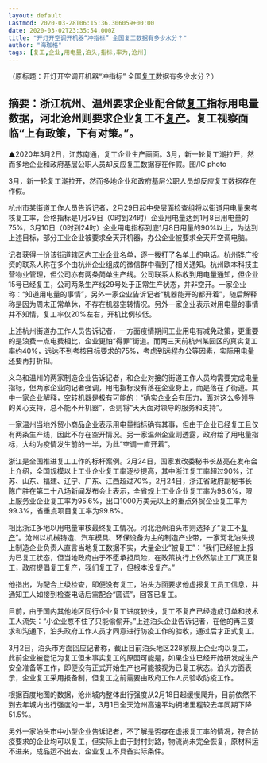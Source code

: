 ```yaml
---
layout: default
Lastmod: 2020-03-28T06:15:36.306059+00:00
date: 2020-03-02T23:35:54.000Z
title: "开灯开空调开机器“冲指标” 全国复工数据有多少水分？"
author: "海珈格"
tags: [复工,企业,用电量,泊头,指标,率为,沧州]
---
```


（原标题：开灯开空调开机器“冲指标” 全国[复工](https://www.hugage.com/tag/1/)数据有多少水分？）

摘要：浙江杭州、温州要求企业配合做[复工](https://www.hugage.com/tag/1/)指标用电量数据，河北沧州则要求企业复工不[复产](https://www.hugage.com/tag/292/)。复工视察面临“上有政策，下有对策。”。
---------------------------------------------------------------------------------------------------------------------------------

▲2020年3月2日，江苏南通，复工企业生产画面。3月，新一轮复工潮拉开，然而多地企业和政府基层公职人员却反应复工数据存在作假。图/IC photo

3月，新一轮复工潮拉开，然而多地企业和政府基层公职人员却反应复工数据存在作假。

杭州市某街道工作人员告诉记者，2月29日起中央层面检查组将以街道用电量来考核复工率，合格指标是1月29日（0时到24时）企业用电量达到1月8日用电量的75%，3月10日（0时到24时）企业用电指标到底1月8日用量的90%以上，为达到上述目标，部分工业企业被要求全天开机器，办公企业被要求全天开空调电脑。

记者获得一份该街道辖区内工业企业名单，逐一拨打了名单上的电话。杭州铧广投资的联系人称在多个由杭州企业组成的微信群中看到了相关通知。杭州欧本科技主营物业管理，但公司亦有两条简单生产线。公司联系人称收到用电量通知，但企业15号已经复工，公司两条生产线29号处于正常生产状态，并非空开。一家企业称：“知道用电量的事情”，另外一家企业告诉记者“机器能开的都开着”，随后解释称是因为周末正常单休，不存在机器空转情况。另外一家企业表示对用电量的事情并不知情，复工率仅20%左右，开机比例较低。

上述杭州街道办工作人员告诉记者，一方面疫情期间工业用电有减免政策，更重要的是浪费一点电费相比，企业更怕“得罪”街道。而两三天前杭州某园区的真实复工率约40%，远达不到考核目标要求的75%，考虑到远程办公等因素，实际用电量还要再打折扣。

义乌和温州的两家制造企业告诉记者，和企业对接的街道工作人员均需要完成电量指标，但两家企业向记者强调，用电指标没有落在企业身上，而是落在了街道。其中一家企业解释，空转机器是极有可能的：“确实企业会有压力，面对这么多领导的关心支持，总不能不开机器”，否则将“天天面对领导的服务和支持”。

一家温州当地外贸小商品企业表示用电量指标确有其事，但由于企业已经复工且仅有两条生产线，因此不存在空开情况。另一家温州企业则透露，政府给了用电量指标，大约为疫情发生前的一半，为此“空调一直开着”。

浙江是全国推进复工工作的标杆案例。2月24日，国家发改委秘书长丛亮在发布会上介绍，全国规模以上工业企业复工率逐步提高，其中浙江复工率超过90%，江苏、山东、福建、辽宁、广东、江西超过70%。2月24日，浙江省政府副秘书长陈广胜在第二十八场新闻发布会上表示，全省规上工业企业复工率为98.6%，限上服务业企业复工率为95.6%，出口1000万美元以上的重点外贸企业复工率为99.3%，省重点项目复工率为99.8%。

相比浙江多地以用电量审核最终复工情况。河北沧州泊头市则选择了“复工不[复产](https://www.hugage.com/tag/292/)”。沧州以机械铸造、汽车模具、环保设备为主的制造产业带，一家河北泊头规上制造企业负责人直言当地复工数据不实，大量企业“被复工”：“我们已经被上报为已复工状态，但当地政府由于不愿承担风险，在政策执行上依然禁止工厂真正复工，政府提倡复工复产，我们复工了，但根本没复产。”

他指出，为配合上级检查，即便没有复工，泊头方面要求他虚报复工员工信息，并通知工人如接到检查电话后需配合“圆谎”，回答已复工。

目前，由于国内其他地区同行企业复工进度较快，复工不复产已经造成订单和技术工人流失：“小企业憋不住了只能偷偷开。”上述泊头企业告诉记者，在他的再三要求和沟通下，泊头政府工作人员才同意进行防疫工作的验收，通过后才正式复工。

3月2日，泊头市方面回应记者称，截止目前泊头地区228家规上企业均以复工，此前企业被登记为复工但未事实复工的原因可能是，如果企业已经开始研发或生产安全准备等工作，即便没有正式开始生产也可能被视为已复工状态。泊头方面表示，企业复工采用报备制，但复工之前需要由政府工作人员验收防疫工作。

根据百度地图的数据，沧州城内整体出行强度从2月18日起缓慢爬升，目前依然不到去年城内出行强度的一半，3月1日全天沧州高速平均拥堵里程较去年同期下降51.5%。

另外一家泊头市中小型企业告诉记者，不了解是否存在虚报复工率的情况，符合防疫要求的企业均可以复工，但实际上由于封村封路，物流尚未完全恢复，原材料运不进来，成品运不出去，企业复工不具备实际条件。

